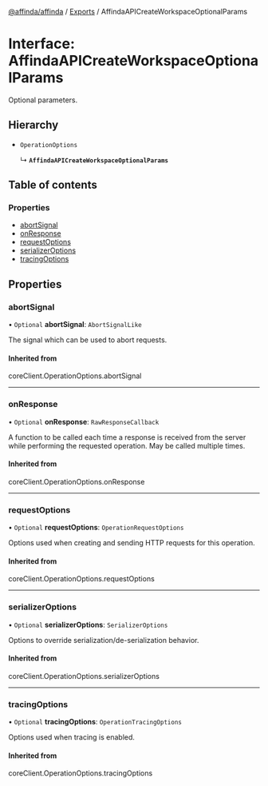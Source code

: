 [@affinda/affinda](../README.md) / [Exports](../modules.md) / AffindaAPICreateWorkspaceOptionalParams

# Interface: AffindaAPICreateWorkspaceOptionalParams

Optional parameters.

## Hierarchy

- `OperationOptions`

  ↳ **`AffindaAPICreateWorkspaceOptionalParams`**

## Table of contents

### Properties

- [abortSignal](AffindaAPICreateWorkspaceOptionalParams.md#abortsignal)
- [onResponse](AffindaAPICreateWorkspaceOptionalParams.md#onresponse)
- [requestOptions](AffindaAPICreateWorkspaceOptionalParams.md#requestoptions)
- [serializerOptions](AffindaAPICreateWorkspaceOptionalParams.md#serializeroptions)
- [tracingOptions](AffindaAPICreateWorkspaceOptionalParams.md#tracingoptions)

## Properties

### abortSignal

• `Optional` **abortSignal**: `AbortSignalLike`

The signal which can be used to abort requests.

#### Inherited from

coreClient.OperationOptions.abortSignal

___

### onResponse

• `Optional` **onResponse**: `RawResponseCallback`

A function to be called each time a response is received from the server
while performing the requested operation.
May be called multiple times.

#### Inherited from

coreClient.OperationOptions.onResponse

___

### requestOptions

• `Optional` **requestOptions**: `OperationRequestOptions`

Options used when creating and sending HTTP requests for this operation.

#### Inherited from

coreClient.OperationOptions.requestOptions

___

### serializerOptions

• `Optional` **serializerOptions**: `SerializerOptions`

Options to override serialization/de-serialization behavior.

#### Inherited from

coreClient.OperationOptions.serializerOptions

___

### tracingOptions

• `Optional` **tracingOptions**: `OperationTracingOptions`

Options used when tracing is enabled.

#### Inherited from

coreClient.OperationOptions.tracingOptions
